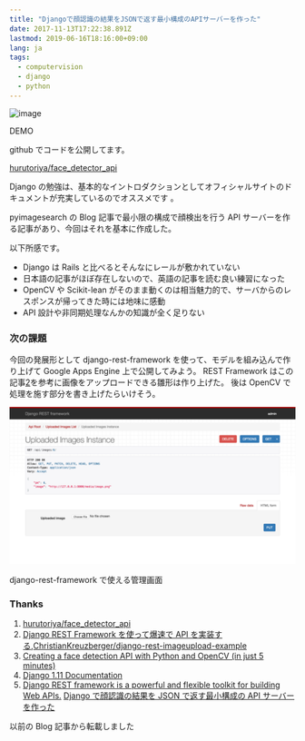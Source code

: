```yaml
---
title: "Djangoで顔認識の結果をJSONで返す最小構成のAPIサーバーを作った"
date: 2017-11-13T17:22:38.891Z
lastmod: 2019-06-16T18:16:00+09:00
lang: ja
tags:
  - computervision
  - django
  - python
---
```


![image](/posts/2017-11-13/images/1.gif)

DEMO

github でコードを公開してます。

[hurutoriya/face_detector_api](https://github.com/hurutoriya/face_detector_api)

Django の勉強は、基本的なイントロダクションとしてオフィシャルサイトのドキュメントが充実しているのでオススメです 。

pyimagesearch の Blog 記事で最小限の構成で顔検出を行う API サーバーを作る記事があり、今回はそれを基本に作成した。

以下所感です。

- Django は Rails と比べるとそんなにレールが敷かれていない
- 日本語の記事がほぼ存在しないので、英語の記事を読む良い練習になった
- OpenCV や Scikit-lean がそのまま動くのは相当魅力的で、サーバからのレスポンスが帰ってきた時には地味に感動
- API 設計や非同期処理なんかの知識が全く足りない

### 次の課題

今回の発展形として django-rest-framework を使って、モデルを組み込んで作り上げて Google Apps Engine 上で公開してみよう。 REST Framework はこの記事[2](https://hurutoriya.github.io/blog/django-start.html#fn-django_rest_article)を参考に画像をアップロードできる雛形は作り上げた。 後は OpenCV で処理を施す部分を書き上げたらいけそう。

![image](/posts/2017-11-13/images/2.png)

django-rest-framework で使える管理画面

### Thanks

1.  [hurutoriya/face_detector_api](https://github.com/hurutoriya/face_detector_api)
2.  [Django REST Framework を使って爆速で API を実装する](http://qiita.com/kimihiro_n/items/86e0a9e619720e57ecd8),[ChristianKreuzberger/django-rest-imageupload-example](https://github.com/ChristianKreuzberger/django-rest-imageupload-example/tree/master/tutorial)
3.  [Creating a face detection API with Python and OpenCV (in just 5 minutes)](http://www.pyimagesearch.com/2015/05/11/creating-a-face-detection-api-with-python-and-opencv-in-just-5-minutes/)
4.  [Django 1.11 Documentation](https://docs.djangoproject.com/ja/1.11/intro/)
5.  [Django REST framework is a powerful and flexible toolkit for building Web APIs.](http://www.django-rest-framework.org/)
    [Django で顔認識の結果を JSON で返す最小構成の API サーバーを作った](https://hurutoriya.github.io/blog/django-start.html)

以前の Blog 記事から転載しました
